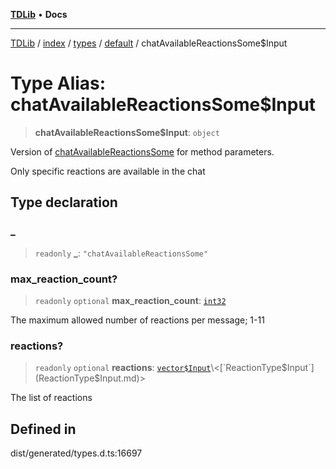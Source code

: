 [**TDLib**](../../../../../../README.md) • **Docs**

***

[TDLib](../../../../../../modules.md) / [index](../../../../../README.md) / [types](../../../README.md) / [default](../README.md) / chatAvailableReactionsSome$Input

# Type Alias: chatAvailableReactionsSome$Input

> **chatAvailableReactionsSome$Input**: `object`

Version of [chatAvailableReactionsSome](chatAvailableReactionsSome.md) for method parameters.

Only specific reactions are available in the chat

## Type declaration

### \_

> `readonly` **\_**: `"chatAvailableReactionsSome"`

### max\_reaction\_count?

> `readonly` `optional` **max\_reaction\_count**: [`int32`](int32.md)

The maximum allowed number of reactions per message; 1-11

### reactions?

> `readonly` `optional` **reactions**: [`vector$Input`](vector$Input.md)\<[`ReactionType$Input`](ReactionType$Input.md)\>

The list of reactions

## Defined in

dist/generated/types.d.ts:16697

